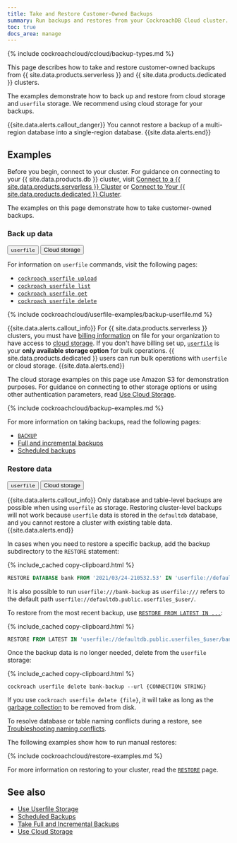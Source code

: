 ```yaml
---
title: Take and Restore Customer-Owned Backups 
summary: Run backups and restores from your CockroachDB Cloud cluster.
toc: true
docs_area: manage
---
```


{% include cockroachcloud/ccloud/backup-types.md %}

This page describes how to take and restore customer-owned backups from {{ site.data.products.serverless }} and {{ site.data.products.dedicated }} clusters. 

The examples demonstrate how to back up and restore from cloud storage and `userfile` storage. We recommend using cloud storage for your backups.

{{site.data.alerts.callout_danger}}
You cannot restore a backup of a multi-region database into a single-region database.
{{site.data.alerts.end}}

## Examples

Before you begin, connect to your cluster. For guidance on connecting to your {{ site.data.products.db }} cluster, visit [Connect to a {{ site.data.products.serverless }} Cluster](connect-to-a-serverless-cluster.html) or [Connect to Your {{ site.data.products.dedicated }} Cluster](connect-to-your-cluster.html).

The examples on this page demonstrate how to take customer-owned backups.

### Back up data

<div class="filters clearfix">
  <button class="filter-button" data-scope="userfile"><code>userfile</code></button>
  <button class="filter-button" data-scope="cloud">Cloud storage</button>
</div>

<section class="filter-content" markdown="1" data-scope="userfile">

For information on `userfile` commands, visit the following pages:

- [`cockroach userfile upload`](../{{site.current_cloud_version}}/cockroach-userfile-upload.html)
- [`cockroach userfile list`](../{{site.current_cloud_version}}/cockroach-userfile-list.html)
- [`cockroach userfile get`](../{{site.current_cloud_version}}/cockroach-userfile-get.html)
- [`cockroach userfile delete`](../{{site.current_cloud_version}}/cockroach-userfile-delete.html)

{% include cockroachcloud/userfile-examples/backup-userfile.md %}

</section>

<section class="filter-content" markdown="1" data-scope="cloud">

{{site.data.alerts.callout_info}}
For {{ site.data.products.serverless }} clusters, you must have [billing information](billing-management.html) on file for your organization to have access to [cloud storage](../{{site.current_cloud_version}}/use-cloud-storage.html). If you don't have billing set up, [`userfile`](../{{site.current_cloud_version}}/use-userfile-storage.html) is your **only available storage option** for bulk operations. {{ site.data.products.dedicated }} users can run bulk operations with `userfile` or cloud storage.
{{site.data.alerts.end}}

The cloud storage examples on this page use Amazon S3 for demonstration purposes. For guidance on connecting to other storage options or using other authentication parameters, read [Use Cloud Storage](../{{site.current_cloud_version}}/use-cloud-storage.html).

{% include cockroachcloud/backup-examples.md %}

For more information on taking backups, read the following pages:

- [`BACKUP`](../{{site.current_cloud_version}}/backup.html)
- [Full and incremental backups](../{{site.current_cloud_version}}/take-full-and-incremental-backups.html)
- [Scheduled backups](../{{site.current_cloud_version}}/manage-a-backup-schedule.html)

</section>


### Restore data

<div class="filters clearfix">
  <button class="filter-button" data-scope="userfile"><code>userfile</code></button>
  <button class="filter-button" data-scope="cloud">Cloud storage</button>
</div>

<section class="filter-content" markdown="1" data-scope="userfile">

{{site.data.alerts.callout_info}}
Only database and table-level backups are possible when using `userfile` as storage. Restoring cluster-level backups will not work because `userfile` data is stored in the `defaultdb` database, and you cannot restore a cluster with existing table data.
{{site.data.alerts.end}}

In cases when you need to restore a specific backup, add the backup subdirectory to the `RESTORE` statement:

{% include_cached copy-clipboard.html %}
~~~sql
RESTORE DATABASE bank FROM '2021/03/24-210532.53' IN 'userfile://defaultdb.public.userfiles_$user/bank-backup';
~~~

It is also possible to run `userfile:///bank-backup` as `userfile:///` refers to the default path `userfile://defaultdb.public.userfiles_$user/`.

To restore from the most recent backup, use [`RESTORE FROM LATEST IN ...`](../{{site.current_cloud_version}}/restore.html#restore-the-most-recent-backup):

{% include_cached copy-clipboard.html %}
~~~sql
RESTORE FROM LATEST IN 'userfile://defaultdb.public.userfiles_$user/bank-backup';
~~~

Once the backup data is no longer needed, delete from the `userfile` storage:

{% include_cached copy-clipboard.html %}
~~~shell
cockroach userfile delete bank-backup --url {CONNECTION STRING}
~~~

If you use `cockroach userfile delete {file}`, it will take as long as the [garbage collection](../{{site.current_cloud_version}}/configure-replication-zones.html#gc-ttlseconds) to be removed from disk.

To resolve database or table naming conflicts during a restore, see [Troubleshooting naming conflicts](use-managed-service-backups.html#troubleshooting).

</section>

<section class="filter-content" markdown="1" data-scope="cloud">

The following examples show how to run manual restores:

{% include cockroachcloud/restore-examples.md %}

For more information on restoring to your cluster, read the [`RESTORE`](../{{site.current_cloud_version}}/restore.html) page. 

</section>

## See also

- [Use Userfile Storage](../{{site.current_cloud_version}}/use-userfile-storage.html)
- [Scheduled Backups](../{{site.current_cloud_version}}/manage-a-backup-schedule.html)
- [Take Full and Incremental Backups](../{{site.current_cloud_version}}/take-full-and-incremental-backups.html)
- [Use Cloud Storage](../{{site.current_cloud_version}}/use-cloud-storage.html)
